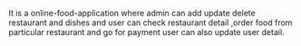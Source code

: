 It is a online-food-application where admin can add update delete restaurant and dishes and user can check restaurant detail ,order food from particular restaurant and go for payment
user can also update user detail. 
